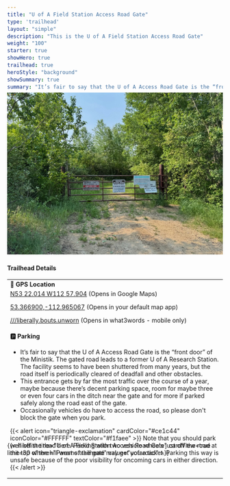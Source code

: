 ```yaml
---
title: "U of A Field Station Access Road Gate"
type: 'trailhead'
layout: "simple"
description: "This is the U of A Field Station Access Road Gate"
weight: "100"
starter: true
showHero: true
trailhead: true
heroStyle: "background"
showSummary: true
summary: "It’s fair to say that the U of A Access Road Gate is the “front door” of the Ministik. The gated road leads to a former  U of A Research Station. The facility seems to have been shuttered from many years, but the road itself is periodically cleared of deadfall and other obstacles."
---
```

<div class="flex flex-col text-surface shadow-secondary-1 dark:bg-surface-dark dark:text-white max-w-max lg:flex-row h-auto sm:pb-10" style=margin-bottom:-100px;>
<div class="w-full lg:w-1/2" style="margin-bottom: 20px;margin-top: -25px;">

![U of A Field Station Access Road Gate](featured-ufaAccessRoadGate.jpg "U of A Field Station Access Road Gate")

</div>
  <div class="flex flex-col justify-start pl-5 lg:w-1/2">
    <h4 class="text-xl font-large mt-0">Trailhead Details</h4>
      <table width=100% class="w-full">
      <tbody>
        <tr>
          <td valign="top" width="100%" class="mb-2 text-base" colspan="2"><b>🧭 GPS Location</b></td>
        </tr>
        <tr>
          <td valign="top" colspan="2" class="my-4 text-base"><a href="https://maps.app.goo.gl/p6NFvhybbCuPJVet9" target="_blank">N53 22.014 W112 57.904</a> (Opens in Google Maps)</br>
         <p><a href="geo:53.366900,-112.965067">53.366900,-112.965067</a> (Opens in your default map app)</p>
         <p><a href="liberally.bouts.unworn://show?threewords=liberally.bouts.unworn">///liberally.bouts.unworn</a> (Opens in what3words - mobile only)</p>
          </td>
        </tr>
        <tr>
          <td valign="top" class="mb-2 text-base"><b>🅿️ Parking</b></td>
        </tr>
        <tr>
          <td valign="top" colspan="2" class="my-4 text-base"><ul>
          <li>It’s fair to say that the U of A Access Road Gate is the “front door” of the Ministik. The gated road leads to a former  U of A Research Station. The facility seems to have been shuttered from many years, but the road itself is periodically cleared of deadfall and other obstacles.</li>

<li>This entrance gets by far the most traffic over the course of a year, maybe because there’s decent parking space, room for maybe three or even four cars in the ditch near the gate and for more if parked safely along the road east of the gate.</li> 

<li>Occasionally vehicles do have to access the road, so please don't block the gate when you park.</li> </ul>



{{< alert icon="triangle-exclamation" cardColor="#ce1c44" iconColor="#FFFFFF" textColor="#f1faee" >}}
Note that you should park well off the road here. Parking with two vehicle wheels just off the road at the top of the hill west of the gate may get you a ticket. Parking this way is unsafe because of the poor visibility for oncoming cars in either direction.
{{< /alert >}}

</td>
        </tr>
      </tbody>
      </table>
    </p>
  </div>
</div>

{{< hikelist title="U of A Field Station Access Road Gate" cardView=true limit=30 where="Params.trailhead" value="uofaroad" >}}
